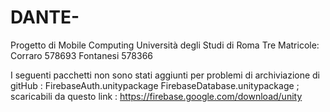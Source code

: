 # DANTE-
Progetto di Mobile Computing 
Università degli Studi di Roma Tre
Matricole:
Corraro 578693
Fontanesi 578366

I seguenti pacchetti non sono stati aggiunti per problemi di archiviazione di gitHub : 
FirebaseAuth.unitypackage
FirebaseDatabase.unitypackage
; scaricabili da questo link : https://firebase.google.com/download/unity
